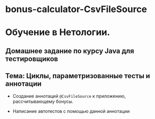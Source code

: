 # bonus-calculator-CsvFileSource

# Обучение в Нетологии.

## Домашнее задание по курсу Java для тестировщиков

## Тема: Циклы, параметризованные тесты и аннотации

- Создание аннотаций ``` @CsvFileSource ``` к приложению, рассчитывающему бонусы.

- Написание автотестов с помощью данной аннотации

